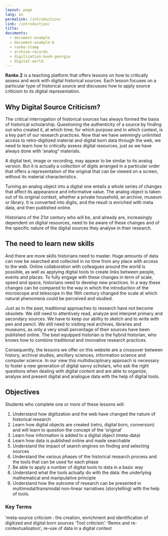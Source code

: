 ```yaml
---
layout: page
lang: en
permalink: /introduction/
link: /introduction/
title: 
documents:
  - document-example
  - document-example-b
  - ranke-stamp
  - archive-records
  - digitization-book-georgia
  - digital-world 
---
```



**Ranke.2** is a teaching platform that offers lessons on how to critically assess and work with digital historical sources. Each lesson focuses on a particular type of historical source and discusses how to apply source criticism to its digital representation. 

<!-- more -->



## Why Digital Source Criticism? 

The critical interrogation of historical sources has always formed the basis of historical scholarship. Questioning the authenticity of a source by finding out who created it, at which time, for which purpose and in which context, is a key part of our research practices. Now that we have seemingly unlimited access to retro-digitized material and digital born data through the web, we need to learn how to critically assess digital resources, just as we have always done with ‘analog” materials.  

A digital text, image or recording, may appear to be similar to its analog version. But it is actually a collection of digits arranged in a particular order that offers a representation of the original that can be viewed on a screen, without its material characteristics.

Turning an analog object into a digital one entails a whole series of changes that affect its appearance and informative value. The analog object is taken out of its original context, whether a private household, an archive, museum or library. It is converted into digits, and the result is enriched with meta data, and then published online. 

Historians of the 21st century who will be, and already are, increasingly dependent on digital resources, need to be aware of these changes and of the specific nature of the digital sources they analyse in their research.



## The need to learn new skills

And there are more skills historians need to master. Huge amounts of data can now be searched and collected in no time from any place with access to the web. Online collaboration with colleagues around the world is possible, as well as applying digital tools to create links between people, events and places. To fully engage with these changes in term of scale, speed and space, historians need to develop new practices. In a way these changes can be compared to the way in which the introduction of the microscope and telescope in the 16th century changed the scale at which natural phenomena could be perceived and studied.

Just as in the past, traditional approaches to research have not become obsolete. We still need to attentively read, analyze and interpret  primary and secondary sources. We have to keep our ability to sketch and to write with pen and pencil. We still need to visiting real archives, libraries and museums, as only a very small percentage of their sources have been published online. The best equipped historian is the hybrid historian, who knows how to combine traditional and innovative research practices. 

Consequently, the lessons we offer on this website are a crossover between history, archival studies, ancillary sciences, information science and computer science.  In our view this multidisciplinary approach is necessary to foster a new generation of digital savvy scholars, who ask the right questions when dealing with digital content and are able to organize, analyse and present digital and analogue data with the help of digital tools. 



## Objectives 

Students who complete one or more of these lessons will:

  1. Understand how digitization and the web have changed the nature of historical research
  2. Learn how digital objects are created (retro, digital born, conversion) and will learn to question the concept of the ‘original’
  4. Learn how information is added to a digital object (meta-data)
  5. Learn how data is published online and made searchable
  6. Understand the impact of search engines on finding and selecting sources
  7. Understand the various phases of the historical research process and the tools that can be used for each phase 
  8. Be able to apply a number of digital tools to data in a basic way
  9. Understand what the tools actually do with the data: the underlying mathematical and manipulative principle
10. Understand how the outcome of research can be presented in multimodal/transmodal non-linear narratives (storytelling) with the help of tools.


### Key Terms 
  
 ‘meta-source criticism :  the creation, enrichment and identification of digitized and digital born sources 
 ‘Tool criticism’:
 ‘Remix and re-contextualisation’, re-use of data in a digital context 
 
[](ranke-stamp,archive-records)
[](digitization-book-georgia,digital-world)

